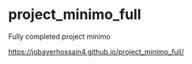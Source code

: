 # project_minimo_full
Fully completed project minimo


https://jobayerhossain4.github.io/project_minimo_full/
